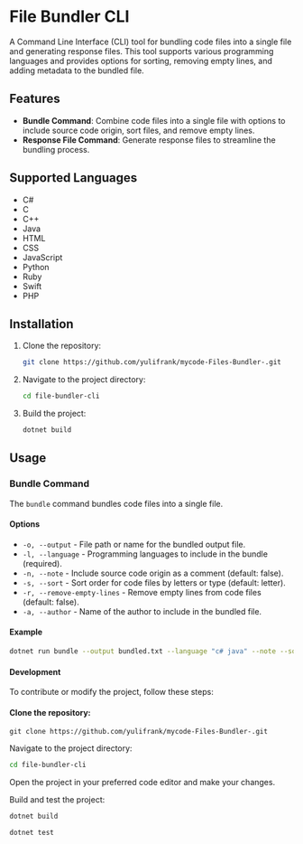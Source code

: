 # File Bundler CLI

A Command Line Interface (CLI) tool for bundling code files into a single file and generating response files. This tool supports various programming languages and provides options for sorting, removing empty lines, and adding metadata to the bundled file.

## Features

- **Bundle Command**: Combine code files into a single file with options to include source code origin, sort files, and remove empty lines.
- **Response File Command**: Generate response files to streamline the bundling process.

## Supported Languages

- C#
- C
- C++
- Java
- HTML
- CSS
- JavaScript
- Python
- Ruby
- Swift
- PHP

## Installation

1. Clone the repository:
    ```sh
    git clone https://github.com/yulifrank/mycode-Files-Bundler-.git
    ```

2. Navigate to the project directory:
    ```sh
    cd file-bundler-cli
    ```

3. Build the project:
    ```sh
    dotnet build
    ```

## Usage

### Bundle Command

The `bundle` command bundles code files into a single file.

#### Options

- `-o, --output` - File path or name for the bundled output file.
- `-l, --language` - Programming languages to include in the bundle (required).
- `-n, --note` - Include source code origin as a comment (default: false).
- `-s, --sort` - Sort order for code files by letters or type (default: letter).
- `-r, --remove-empty-lines` - Remove empty lines from code files (default: false).
- `-a, --author` - Name of the author to include in the bundled file.

#### Example



```sh
dotnet run bundle --output bundled.txt --language "c# java" --note --sort type --remove-empty-lines --author "Your Name"
```
#### Development
To contribute or modify the project, follow these steps:

#### Clone the repository:

    git clone https://github.com/yulifrank/mycode-Files-Bundler-.git

Navigate to the project directory:

```sh
cd file-bundler-cli
```
Open the project in your preferred code editor and make your changes.

Build and test the project:
```sh
dotnet build
```
```sh
dotnet test
```
